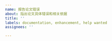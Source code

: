 ```yaml
---
name: 报告论文错误
about: 指出论文具体错误和相关依据
title: ''
labels: documentation, enhancement, help wanted
assignees: ''

---
```



